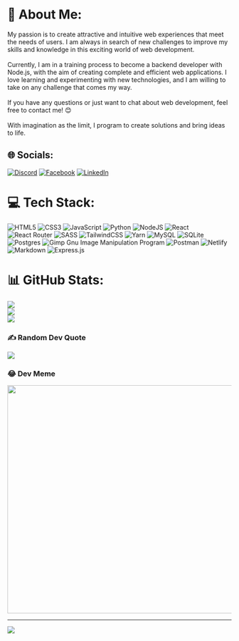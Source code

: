 # 💫 About Me:
My passion is to create attractive and intuitive web experiences that meet the needs of users. I am always in search of new challenges to improve my skills and knowledge in this exciting world of web development.<br><br>Currently, I am in a training process to become a backend developer with Node.js, with the aim of creating complete and efficient web applications. I love learning and experimenting with new technologies, and I am willing to take on any challenge that comes my way.<br><br>If you have any questions or just want to chat about web development, feel free to contact me! 😊<br>
<br>With imagination as the limit, I program to create solutions and bring ideas to life.


## 🌐 Socials:
[![Discord](https://img.shields.io/badge/Discord-%237289DA.svg?logo=discord&logoColor=white)](https://discord.gg/Charly92#0014) [![Facebook](https://img.shields.io/badge/Facebook-%231877F2.svg?logo=Facebook&logoColor=white)](https://facebook.com/https://www.facebook.com/charly.otero.7) [![LinkedIn](https://img.shields.io/badge/LinkedIn-%230077B5.svg?logo=linkedin&logoColor=white)](https://linkedin.com/in/https://www.linkedin.com/in/charlyotero/) 

# 💻 Tech Stack:
![HTML5](https://img.shields.io/badge/html5-%23E34F26.svg?style=for-the-badge&logo=html5&logoColor=white) ![CSS3](https://img.shields.io/badge/css3-%231572B6.svg?style=for-the-badge&logo=css3&logoColor=white) ![JavaScript](https://img.shields.io/badge/javascript-%23323330.svg?style=for-the-badge&logo=javascript&logoColor=%23F7DF1E) ![Python](https://img.shields.io/badge/python-3670A0?style=for-the-badge&logo=python&logoColor=ffdd54) ![NodeJS](https://img.shields.io/badge/node.js-6DA55F?style=for-the-badge&logo=node.js&logoColor=white) ![React](https://img.shields.io/badge/react-%2320232a.svg?style=for-the-badge&logo=react&logoColor=%2361DAFB) ![React Router](https://img.shields.io/badge/React_Router-CA4245?style=for-the-badge&logo=react-router&logoColor=white) ![SASS](https://img.shields.io/badge/SASS-hotpink.svg?style=for-the-badge&logo=SASS&logoColor=white) ![TailwindCSS](https://img.shields.io/badge/tailwindcss-%2338B2AC.svg?style=for-the-badge&logo=tailwind-css&logoColor=white) ![Yarn](https://img.shields.io/badge/yarn-%232C8EBB.svg?style=for-the-badge&logo=yarn&logoColor=white)  ![MySQL](https://img.shields.io/badge/mysql-%2300f.svg?style=for-the-badge&logo=mysql&logoColor=white) ![SQLite](https://img.shields.io/badge/sqlite-%2307405e.svg?style=for-the-badge&logo=sqlite&logoColor=white) ![Postgres](https://img.shields.io/badge/postgres-%23316192.svg?style=for-the-badge&logo=postgresql&logoColor=white) ![Gimp Gnu Image Manipulation Program](https://img.shields.io/badge/Gimp-657D8B?style=for-the-badge&logo=gimp&logoColor=FFFFFF) ![Postman](https://img.shields.io/badge/Postman-FF6C37?style=for-the-badge&logo=postman&logoColor=white) ![Netlify](https://img.shields.io/badge/netlify-%23000000.svg?style=for-the-badge&logo=netlify&logoColor=#00C7B7) ![Markdown](https://img.shields.io/badge/markdown-%23000000.svg?style=for-the-badge&logo=markdown&logoColor=white) ![Express.js](https://img.shields.io/badge/express.js-%23404d59.svg?style=for-the-badge&logo=express&logoColor=%2361DAFB)
# 📊 GitHub Stats:
![](https://github-readme-stats.vercel.app/api?username=Charly92cjo&theme=vue-dark&hide_border=false&include_all_commits=false&count_private=false)<br/>
![](https://github-readme-streak-stats.herokuapp.com/?user=Charly92cjo&theme=vue-dark&hide_border=false)<br/>
![](https://github-readme-stats.vercel.app/api/top-langs/?username=Charly92cjo&theme=vue-dark&hide_border=false&include_all_commits=false&count_private=false&layout=compact)

### ✍️ Random Dev Quote
![](https://quotes-github-readme.vercel.app/api?type=horizontal&theme=radical)

### 😂 Dev Meme
<img src="https://rm.up.railway.app/" width="512px"/>

---
[![](https://visitcount.itsvg.in/api?id=Charly92cjo&icon=0&color=0)](https://visitcount.itsvg.in](https://encrypted-tbn0.gstatic.com/images?q=tbn:ANd9GcSLaqQwGBhfGXlo2qvpRljhVcBK_lPmqHWTeg&usqp=CAU)https://encrypted-tbn0.gstatic.com/images?q=tbn:ANd9GcSLaqQwGBhfGXlo2qvpRljhVcBK_lPmqHWTeg&usqp=CAU](https://statics.memondo.com/p/s1/crs/2022/04/CR_1231133_0ad7d9b28ef3421185f9391c8070b924_programacion_avanzada.jpg?cb=4682418)https://statics.memondo.com/p/s1/crs/2022/04/CR_1231133_0ad7d9b28ef3421185f9391c8070b924_programacion_avanzada.jpg?cb=4682418)

